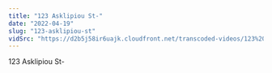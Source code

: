 ```yaml
---
title: "123 Asklipiou St-"
date: "2022-04-19"
slug: "123-asklipiou-st"
vidSrc: "https://d2b5j58ir6uajk.cloudfront.net/transcoded-videos/123%20Asklipiou%20St-.mp4"
---
```


123 Asklipiou St-
